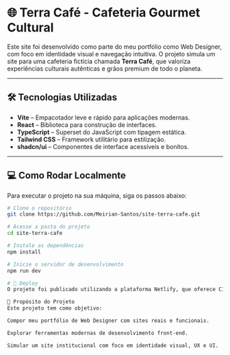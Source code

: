 # 🌐 Terra Café - Cafeteria Gourmet Cultural

Este site foi desenvolvido como parte do meu portfólio como Web Designer, com foco em identidade visual e navegação intuitiva. O projeto simula um site para uma cafeteria fictícia chamada **Terra Café**, que valoriza experiências culturais autênticas e grãos premium de todo o planeta.

---

## 🛠️ Tecnologias Utilizadas

- **Vite** – Empacotador leve e rápido para aplicações modernas.
- **React** – Biblioteca para construção de interfaces.
- **TypeScript** – Superset do JavaScript com tipagem estática.
- **Tailwind CSS** – Framework utilitário para estilização.
- **shadcn/ui** – Componentes de interface acessíveis e bonitos.

---

## 💻 Como Rodar Localmente

Para executar o projeto na sua máquina, siga os passos abaixo:

```bash
# Clone o repositório
git clone https://github.com/Meirian-Santos/site-terra-cafe.git

# Acesse a pasta do projeto
cd site-terra-cafe

# Instale as dependências
npm install

# Inicie o servidor de desenvolvimento
npm run dev

# 🚀 Deploy
O projeto foi publicado utilizando a plataforma Netlify, que oferece CI/CD integrado e suporte a domínios personalizados.

🎯 Propósito do Projeto
Este projeto tem como objetivo:

Compor meu portfólio de Web Designer com sites reais e funcionais.

Explorar ferramentas modernas de desenvolvimento front-end.

Simular um site institucional com foco em identidade visual, UX e UI.